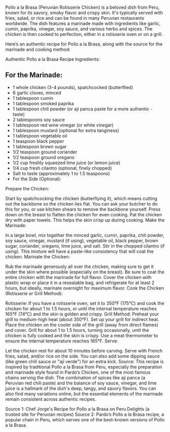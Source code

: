 Pollo a la Brasa (Peruvian Rotisserie Chicken) is a beloved dish from Peru, known for its savory, smoky flavor and crispy skin. It's typically served with fries, salad, or rice and can be found in many Peruvian restaurants worldwide. The dish features a marinade made with ingredients like garlic, cumin, paprika, vinegar, soy sauce, and various herbs and spices. The chicken is then cooked to perfection, either in a rotisserie oven or on a grill.

Here’s an authentic recipe for Pollo a la Brasa, along with the source for the marinade and cooking method:

Authentic Pollo a la Brasa Recipe
Ingredients:

## For the Marinade:

- 1 whole chicken (3-4 pounds), spatchcocked (butterflied)
- 6 garlic cloves, minced
- 1 tablespoon cumin
- 1 tablespoon smoked paprika
- 1 tablespoon chili powder (or aji panca paste for a more authentic - taste)
- 2 tablespoons soy sauce
- 1 tablespoon red wine vinegar (or white vinegar)
- 1 tablespoon mustard (optional for extra tanginess)
- 1 tablespoon vegetable oil
- 1 teaspoon black pepper
- 1 tablespoon brown sugar
- 1/2 teaspoon ground coriander
- 1/2 teaspoon ground oregano
- 1/2 cup freshly squeezed lime juice (or lemon juice)
- 1/4 cup fresh cilantro (optional, finely chopped)
- Salt to taste (approximately 1 to 1.5 teaspoons)
- For the Side (Optional):

Prepare the Chicken:

Start by spatchcocking the chicken (butterflying it), which means cutting out the backbone so the chicken lies flat. You can ask your butcher to do this for you, or use kitchen shears to remove the backbone yourself. Press down on the breast to flatten the chicken for even cooking.
Pat the chicken dry with paper towels. This helps the skin crisp up during cooking.
Make the Marinade:

In a large bowl, mix together the minced garlic, cumin, paprika, chili powder, soy sauce, vinegar, mustard (if using), vegetable oil, black pepper, brown sugar, coriander, oregano, lime juice, and salt.
Stir in the chopped cilantro (if using). This mixture will have a paste-like consistency that will coat the chicken.
Marinate the Chicken:

Rub the marinade generously all over the chicken, making sure to get it under the skin where possible (especially on the breast). Be sure to coat the entire chicken with the marinade for full flavor.
Cover the chicken with plastic wrap or place it in a resealable bag, and refrigerate for at least 2 hours, but ideally, marinate overnight for maximum flavor.
Cook the Chicken (Rotisserie or Grill Method):

Rotisserie: If you have a rotisserie oven, set it to 350°F (175°C) and cook the chicken for about 1 to 1.5 hours, or until the internal temperature reaches 165°F (74°C) and the skin is golden and crispy.
Grill Method: Preheat your grill to medium-high heat (about 350°F). Set up your grill for indirect heat. Place the chicken on the cooler side of the grill (away from direct flames) and cover. Grill for about 1 to 1.5 hours, turning occasionally, until the chicken is fully cooked and the skin is crispy. Use a meat thermometer to ensure the internal temperature reaches 165°F.
Serve:

Let the chicken rest for about 10 minutes before carving.
Serve with French fries, salad, and/or rice on the side. You can also add some dipping sauce (like green chili sauce or "aji verde") for an extra kick.
Source:
This recipe is inspired by traditional Pollo a la Brasa from Peru, especially the preparation and marinade style found in Pardo’s Chicken, one of the most famous chains serving the dish. The combination of spices like aji panca (a Peruvian red chili paste) and the balance of soy sauce, vinegar, and lime juice is a hallmark of the dish's deep, tangy, and savory flavors. You can also find many variations online, but the essential elements of the marinade remain consistent across authentic recipes.

Source 1: Chef Jorge's Recipe for Pollo a la Brasa on Peru Delights (a trusted site for Peruvian recipes)
Source 2: Pardo’s Pollo a la Brasa recipe, a popular chain in Peru, which serves one of the best-known versions of Pollo a la Brasa.